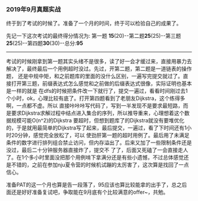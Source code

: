 ### 2019年9月真题实战

终于到了考试的时候了。准备了一个月的时间，终于可以检验自己的成果了。

先记一下这次考试的最终得分情况为:
第一题 <b>15</b>(20)--第二题<b>25</b>(25)--第三题<b>25</b>(25)--第四题<b>30</b>(30)--总分:<b>95</b>

---------------

考试的时候刚拿到第一题其实头绪不是很多，读了好一会才缓过来，直接用暴力去解决了，最终最后一个用例超时没过。先过，开第二题，第二题是一道链表的操作题，
还是中规中矩，和之前题库的里面的没什么区别，一遍写完提交就过了。直接打开第三题，前缀表达式怎么感觉和之前做的后缀表达式很像，实际证明也基本是一样的就是
在dfs的时候把条件改一下就行了，提交一遍过，看看时间刚过去1个小时，ok，心理比较有底了。打开第四题看到了老朋友Dijkstra，这个练得多啊，一点都不虚。所以
直接咔咔咔写代码了，写到一半发现不是要求最短路，而是要求Dijkstra求解过程中结点进入集合的序列，所以推导重来，心理想着这个数据规模可能O(n^2)的Dijkstra
要超时，但想到题库了的Dijkstra就没有要堆优化的，于是就用最简单的Dijkstra写了起来，最后提交，一遍过，看了下时间还有1小时20分钟，感觉完全放松了，可以
使劲肝第一题的超时用例了。最后用了未满足条件的数字进行排列组合禁止访问，但内存溢出了。后来又加了一些限制条件还是没过，最后二十分钟服务器直接炸了，提交不
了了，后面又死磕了一会直接走人了。在1个多小时里面没把那个用例啃下拿满分还是有些小遗憾，不过总体感觉还是不错的，之前在参加nju夏令营的时候机试蹦的太厉害了，这次算是找回了一点信心。

准备PAT的这一个月也算是告一段落了，95应该也算比较能拿的出手了，总之后面还是好好准备复试吧，争取能在9月底有个比较满意的offer~，共勉。

